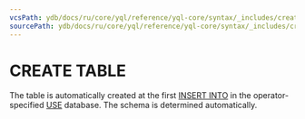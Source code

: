 ```yaml
---
vcsPath: ydb/docs/ru/core/yql/reference/yql-core/syntax/_includes/create_table.md
sourcePath: ydb/docs/ru/core/yql/reference/yql-core/syntax/_includes/create_table.md
---
```

# CREATE TABLE


The table is automatically created at the first [INSERT INTO](insert_into.md) in the operator-specified [USE](../use.md) database. The schema is determined automatically.

